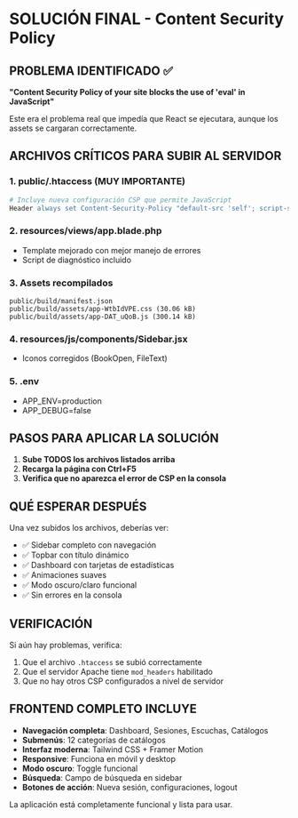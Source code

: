 # SOLUCIÓN FINAL - Content Security Policy

## PROBLEMA IDENTIFICADO ✅
**"Content Security Policy of your site blocks the use of 'eval' in JavaScript"**

Este era el problema real que impedía que React se ejecutara, aunque los assets se cargaran correctamente.

## ARCHIVOS CRÍTICOS PARA SUBIR AL SERVIDOR

### 1. **public/.htaccess** (MUY IMPORTANTE)
```apache
# Incluye nueva configuración CSP que permite JavaScript
Header always set Content-Security-Policy "default-src 'self'; script-src 'self' 'unsafe-inline' 'unsafe-eval' https:; style-src 'self' 'unsafe-inline' https:; font-src 'self' https: data:; img-src 'self' https: data:; connect-src 'self' https:;"
```

### 2. **resources/views/app.blade.php**
- Template mejorado con mejor manejo de errores
- Script de diagnóstico incluido

### 3. **Assets recompilados**
```
public/build/manifest.json
public/build/assets/app-WtbIdVPE.css (30.06 kB)
public/build/assets/app-DAT_uQoB.js (300.14 kB)
```

### 4. **resources/js/components/Sidebar.jsx**
- Iconos corregidos (BookOpen, FileText)

### 5. **.env**
- APP_ENV=production
- APP_DEBUG=false

## PASOS PARA APLICAR LA SOLUCIÓN

1. **Sube TODOS los archivos listados arriba**
2. **Recarga la página con Ctrl+F5**
3. **Verifica que no aparezca el error de CSP en la consola**

## QUÉ ESPERAR DESPUÉS

Una vez subidos los archivos, deberías ver:
- ✅ Sidebar completo con navegación
- ✅ Topbar con título dinámico
- ✅ Dashboard con tarjetas de estadísticas
- ✅ Animaciones suaves
- ✅ Modo oscuro/claro funcional
- ✅ Sin errores en la consola

## VERIFICACIÓN

Si aún hay problemas, verifica:
1. Que el archivo `.htaccess` se subió correctamente
2. Que el servidor Apache tiene `mod_headers` habilitado
3. Que no hay otros CSP configurados a nivel de servidor

## FRONTEND COMPLETO INCLUYE

- **Navegación completa**: Dashboard, Sesiones, Escuchas, Catálogos
- **Submenús**: 12 categorías de catálogos
- **Interfaz moderna**: Tailwind CSS + Framer Motion
- **Responsive**: Funciona en móvil y desktop
- **Modo oscuro**: Toggle funcional
- **Búsqueda**: Campo de búsqueda en sidebar
- **Botones de acción**: Nueva sesión, configuraciones, logout

La aplicación está completamente funcional y lista para usar.